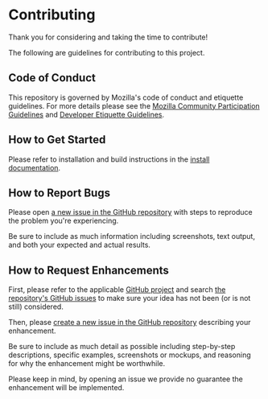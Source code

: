 # Contributing

Thank you for considering and taking the time to contribute!

The following are guidelines for contributing to this project.

## Code of Conduct

This repository is governed by Mozilla's code of conduct and etiquette guidelines. For more details please see the [Mozilla Community Participation Guidelines](https://www.mozilla.org/about/governance/policies/participation/) and [Developer Etiquette Guidelines](https://bugzilla.mozilla.org/page.cgi?id=etiquette.html).

## How to Get Started

Please refer to installation and build instructions in the [install documentation](install.md).

## How to Report Bugs

Please open [a new issue in the GitHub repository](https://github.com/mozilla-lockbox/lockbox-extension/issues/new) with steps to reproduce the problem you're experiencing.

Be sure to include as much information including screenshots, text output, and both your expected and actual results.

## How to Request Enhancements

First, please refer to the applicable [GitHub project](https://github.com/orgs/mozilla-lockbox/projects) and search [the repository's GitHub issues](https://github.com/mozilla-lockbox/lockbox-extension/issues) to make sure your idea has not been (or is not still) considered.

Then, please [create a new issue in the GitHub repository](https://github.com/mozilla-lockbox/lockbox-extension/issues/new) describing your enhancement.

Be sure to include as much detail as possible including step-by-step descriptions, specific examples, screenshots or mockups, and reasoning for why the enhancement might be worthwhile.

Please keep in mind, by opening an issue we provide no guarantee the enhancement will be implemented.
